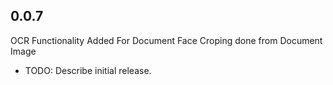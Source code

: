 ## 0.0.7
OCR Functionality Added For Document
Face Croping done from Document Image

* TODO: Describe initial release.
